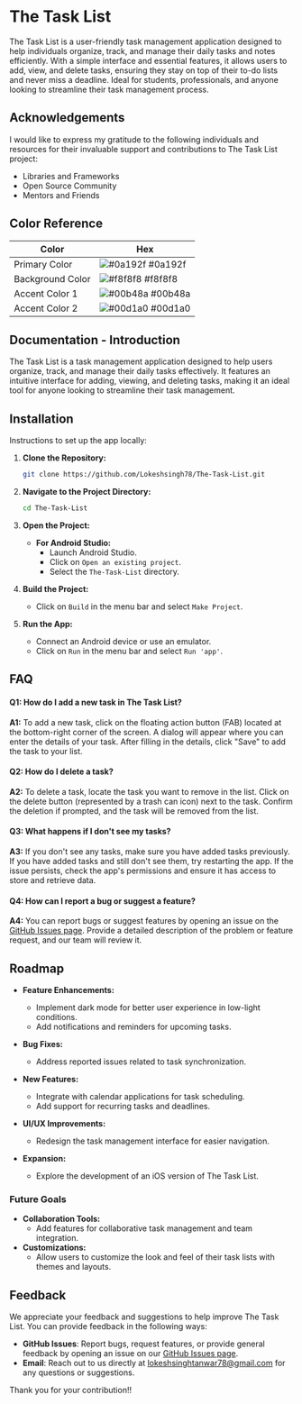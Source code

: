 
# The Task List

The Task List is a user-friendly task management application designed to help individuals organize, track, and manage their daily tasks and notes efficiently. With a simple interface and essential features, it allows users to add, view, and delete tasks, ensuring they stay on top of their to-do lists and never miss a deadline. Ideal for students, professionals, and anyone looking to streamline their task management process.
## Acknowledgements
I would like to express my gratitude to the following individuals and resources for their invaluable support and contributions to The Task List project:

 - Libraries and Frameworks
 - Open Source Community
 - Mentors and Friends



## **Color Reference**

| Color             | Hex                                                                |
| ----------------- | ------------------------------------------------------------------ |
| Primary Color     | ![#0a192f](https://via.placeholder.com/10/0a192f?text=+) #0a192f |
| Background Color  | ![#f8f8f8](https://via.placeholder.com/10/f8f8f8?text=+) #f8f8f8 |
| Accent Color 1    | ![#00b48a](https://via.placeholder.com/10/00b48a?text=+) #00b48a |
| Accent Color 2    | ![#00d1a0](https://via.placeholder.com/10/00d1a0?text=+) #00d1a0 |



## Documentation - Introduction

The Task List is a task management application designed to help users organize, track, and manage their daily tasks effectively. It features an intuitive interface for adding, viewing, and deleting tasks, making it an ideal tool for anyone looking to streamline their task management.

## Installation

Instructions to set up the app locally:

1. **Clone the Repository:**

    ```bash
    git clone https://github.com/Lokeshsingh78/The-Task-List.git
    ```

2. **Navigate to the Project Directory:**

    ```bash
    cd The-Task-List
    ```

3. **Open the Project:**

    - **For Android Studio:**
      - Launch Android Studio.
      - Click on `Open an existing project`.
      - Select the `The-Task-List` directory.

4. **Build the Project:**

    - Click on `Build` in the menu bar and select `Make Project`.

5. **Run the App:**

    - Connect an Android device or use an emulator.
    - Click on `Run` in the menu bar and select `Run 'app'`.

## FAQ

#### **Q1: How do I add a new task in The Task List?**

**A1:** To add a new task, click on the floating action button (FAB) located at the bottom-right corner of the screen. A dialog will appear where you can enter the details of your task. After filling in the details, click "Save" to add the task to your list.

#### **Q2: How do I delete a task?**

**A2:** To delete a task, locate the task you want to remove in the list. Click on the delete button (represented by a trash can icon) next to the task. Confirm the deletion if prompted, and the task will be removed from the list.

#### **Q3: What happens if I don't see my tasks?**

**A3:** If you don't see any tasks, make sure you have added tasks previously. If you have added tasks and still don't see them, try restarting the app. If the issue persists, check the app's permissions and ensure it has access to store and retrieve data.

#### **Q4: How can I report a bug or suggest a feature?**

**A4:** You can report bugs or suggest features by opening an issue on the [GitHub Issues page](https://github.com/Lokeshsingh78/The-Task-List/issues). Provide a detailed description of the problem or feature request, and our team will review it.

## Roadmap

- **Feature Enhancements:**
  - Implement dark mode for better user experience in low-light conditions.
  - Add notifications and reminders for upcoming tasks.
- **Bug Fixes:**
  - Address reported issues related to task synchronization.

- **New Features:**
  - Integrate with calendar applications for task scheduling.
  - Add support for recurring tasks and deadlines.
- **UI/UX Improvements:**
  - Redesign the task management interface for easier navigation.
- **Expansion:**
  - Explore the development of an iOS version of The Task List.

### **Future Goals**
- **Collaboration Tools:**
  - Add features for collaborative task management and team integration.
- **Customizations:**
  - Allow users to customize the look and feel of their task lists with themes and layouts.


## Feedback


We appreciate your feedback and suggestions to help improve The Task List. You can provide feedback in the following ways:

- **GitHub Issues**: Report bugs, request features, or provide general feedback by opening an issue on our [GitHub Issues page](https://github.com/Lokeshsingh78/The-Task-List/issues).
- **Email**: Reach out to us directly at [lokeshsinghtanwar78@gmail.com](mailto:lokeshsinghtanwar78@gmail.com) for any questions or suggestions.


Thank you for your contribution!! 

